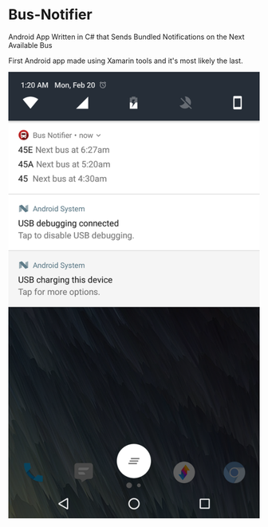 # Bus-Notifier
Android App Written in C# that Sends Bundled Notifications on the Next Available Bus

First Android app made using Xamarin tools and it's most likely the last.

<img src="https://github.com/TroyFernandes/Bus-Notifier/blob/master/Bus%20Notifier/sample/showcase.png" width="700">
